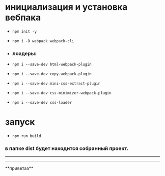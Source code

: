 # **инициализация и установка вебпака**  
  - ```npm init -y```  
  - ```npm i -D webpack webpack-cli```  
  - ### **лоадеры:**
  - ```npm i --save-dev html-webpack-plugin```  
  - ```npm i --save-dev copy-webpack-plugin```  

  - ```npm i --save-dev mini-css-extract-plugin```  
  - ```npm i --save-dev css-minimizer-webpack-plugin```  
  - ```npm i --save-dev css-loader```  

# **запуск**  
  - ```npm run build```
### в папке dist будет находится собранный проект.
<hr>
<hr>
**приветаа**


